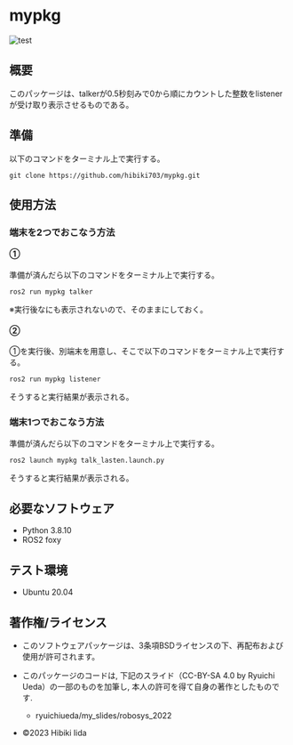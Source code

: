 # mypkg
![test](https://github.com/hibiki703/mypkg/actions/workflows/test.yml/badge.svg)

## 概要
このパッケージは、talkerが0.5秒刻みで0から順にカウントした整数をlistenerが受け取り表示させるものである。

## 準備
以下のコマンドをターミナル上で実行する。
```
git clone https://github.com/hibiki703/mypkg.git
```

## 使用方法
### 端末を2つでおこなう方法
#### ①
準備が済んだら以下のコマンドをターミナル上で実行する。
```
ros2 run mypkg talker
```
※実行後なにも表示されないので、そのままにしておく。

#### ②
①を実行後、別端末を用意し、そこで以下のコマンドをターミナル上で実行する。
```
ros2 run mypkg listener
```
そうすると実行結果が表示される。


### 端末1つでおこなう方法
準備が済んだら以下のコマンドをターミナル上で実行する。
```
ros2 launch mypkg talk_lasten.launch.py
```
そうすると実行結果が表示される。


## 必要なソフトウェア
* Python 3.8.10
* ROS2 foxy

## テスト環境
* Ubuntu 20.04

## 著作権/ライセンス
* このソフトウェアパッケージは、3条項BSDライセンスの下、再配布および使用が許可されます。
* このパッケージのコードは, 下記のスライド（CC-BY-SA 4.0 by Ryuichi Ueda）の一部のものを加筆し, 本人の許可を得て自身の著作としたものです.
    * ryuichiueda/my_slides/robosys_2022

* ©2023 Hibiki Iida
